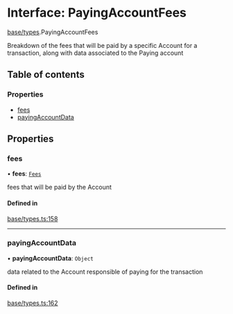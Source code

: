 # Interface: PayingAccountFees

[base/types](../wiki/base.types).PayingAccountFees

Breakdown of the fees that will be paid by a specific Account for a transaction, along
  with data associated to the Paying account

## Table of contents

### Properties

- [fees](../wiki/base.types.PayingAccountFees#fees)
- [payingAccountData](../wiki/base.types.PayingAccountFees#payingaccountdata)

## Properties

### fees

• **fees**: [`Fees`](../wiki/api.client.types.Fees)

fees that will be paid by the Account

#### Defined in

[base/types.ts:158](https://github.com/PolymeshAssociation/polymesh-sdk/blob/fe2e6dd1/src/base/types.ts#L158)

___

### payingAccountData

• **payingAccountData**: `Object`

data related to the Account responsible of paying for the transaction

#### Defined in

[base/types.ts:162](https://github.com/PolymeshAssociation/polymesh-sdk/blob/fe2e6dd1/src/base/types.ts#L162)
